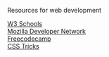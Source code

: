 Resources for web development

[W3 Schools](https://www.w3schools.com/)<br/>
[Mozilla Developer Network](https://developer.mozilla.org/en-US/) <br/>
[Freecodecamp](https://www.freecodecamp.org/) <br/>
[CSS Tricks](https://css-tricks.com/)

